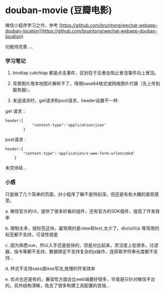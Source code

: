 # douban-movie (豆瓣电影)

微信小程序学习之作，参考 [https://github.com/bruintong/wechat-webapp-douban-location](https://github.com/bruintong/wechat-webapp-douban-location) 

功能待完善...、

### 学习笔记

1. bindtap catchtap 都是点击事件，区别在于后者会阻止冒泡事件向上冒泡。

2. 背景图片用本地图片解析不了，得用base64格式或网络图片代替（先上传到服务器）。

3. 发送请求时，get请求和post请求，header设置不一样:

get 请求：

    header:{
                "content-type":'application/json'
            }

post请求：

    header:{
            "content-type":'application/x-www-form-urlencoded'
        }

未完待续...

### 小感

只是做了几个简单的页面，对小程序了解不是特别深，但还是有些大概的直观感受。

a. 微信官方的UI，提供了很多好看的组件，还有官方的SDK插件，提高了开发效率

b. 限制太多，就标签这块，最常用的是view和text,太少了。div/ul/li/p 等常用的标签都不支持，可读性很差

c. 因为熟悉vue，所以入手还是挺快的，但是对比起来，灵活度上低很多。过滤器，指令等都不支持，数据绑定不支持复杂的js操作，连获取字符串长度都不支持...

d. 样式不支持sass或less写法,拖慢的开发效率

e. 优点也还是有的，兼容性方面会比web端要好很多，毕竟是只针对微信平台的。另外结构清晰，免去了很多构建工具配置的苦恼...